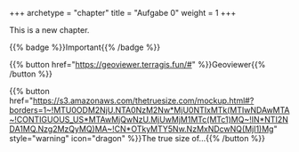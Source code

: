 +++
archetype = "chapter"
title = "Aufgabe 0"
weight = 1
+++

This is a new chapter. 

{{% badge %}}Important{{% /badge %}}

{{% button href="https://geoviewer.terragis.fun/#" %}}Geoviewer{{% /button %}}

{{% button href="https://s3.amazonaws.com/thetruesize.com/mockup.html#?borders=1~!MTU0ODM2NjU.NTA0NzM2Nw*MjU0NTIxMTk(MTIwNDAwMTA~!CONTIGUOUS_US*MTAwMjQwNzU.MjUwMjM1MTc(MTc1)MQ~!IN*NTI2NDA1MQ.Nzg2MzQyMQ)MA~!CN*OTkyMTY5Nw.NzMxNDcwNQ(MjI1)Mg" style="warning" icon="dragon" %}}The true size of...{{% /button %}}
